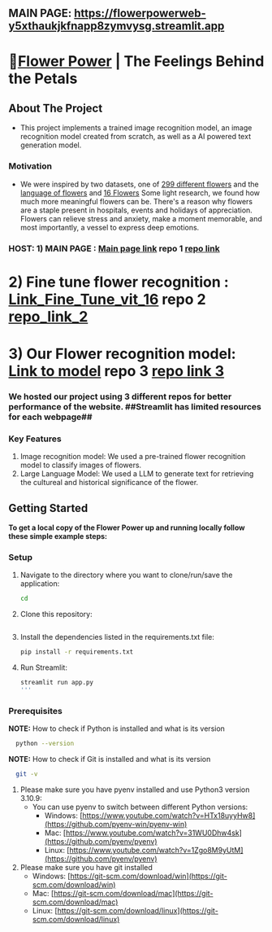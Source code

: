 ## MAIN PAGE: https://flowerpowerweb-y5xthaukjkfnapp8zymvysg.streamlit.app

# 🌺[Flower Power](https://flowerpowerweb-y5xthaukjkfnapp8zymvysg.streamlit.app/) | The Feelings Behind the Petals
## About The Project
- This project implements a trained image recognition model, an image recognition model created from scratch, as well as a AI powered text generation model.
### Motivation
- We were inspired by two datasets, one of [299 different flowers](https://www.kaggle.com/datasets/bogdancretu/flower299) and the [language of flowers](https://www.kaggle.com/datasets/jenlooper/language-of-flowers) and [16 Flowers](https://www.kaggle.com/datasets/l3llff/flowers) Some light research, we found how much more meaningful flowers can be. There's a reason why flowers are a staple present in hospitals, events and holidays of appreciation. Flowers can relieve stress and anxiety, make a moment memorable, and most importantly, a vessel to express deep emotions.

### HOST: 1) MAIN PAGE : [Main page link](https://flowerpowerweb-y5xthaukjkfnapp8zymvysg.streamlit.app) repo 1 [repo link](https://github.com/ImrulNYC/Flower_power_web.git)
#         2) Fine tune flower recognition : [Link_Fine_Tune_vit_16](https://flower-rec1-gupv5c67pmw57q4nlqea4o.streamlit.app) repo 2 [repo_link_2](https://github.com/ImrulNYC/flower-rec1.git)
#         3) Our Flower recognition model: [Link to model](https://flower-rec2-km4jkbdmfrnn3zztrvyzuw.streamlit.app) repo 3  [repo link 3](https://github.com/ImrulNYC/Flower-rec2.git)

### We hosted our project using 3 different repos for better performance of the website.  ##Streamlit has limited resources for each webpage##
### Key Features
1. Image recognition model: We used a pre-trained flower recognition model to classify images of flowers.
2. Large Language Model: We used a LLM to generate text for retrieving the cultureal and historical significance of the flower.
## Getting Started
**To get a local copy of the Flower Power up and running locally follow these simple example steps:**

### Setup
1. Navigate to the directory where you want to clone/run/save the application:
   ```sh
   cd 
   ```
2. Clone this repository:
   ```sh
   
   ```
3. Install the dependencies listed in the requirements.txt file:
   ```sh
   pip install -r requirements.txt
   ```
4. Run Streamlit:
   ```sh
   streamlit run app.py
   '''

### Prerequisites
**NOTE:** How to check if Python is installed and what is its version
```sh
  python --version
```
**NOTE:** How to check if Git is installed and what is its version
```sh
  git -v
```
1. Please make sure you have pyenv installed and use Python3 version 3.10.9:
   - You can use pyenv to switch between different Python versions:
     - Windows: [https://www.youtube.com/watch?v=HTx18uyyHw8](https://github.com/pyenv-win/pyenv-win)
     - Mac: [https://www.youtube.com/watch?v=31WU0Dhw4sk](https://github.com/pyenv/pyenv)
     - Linux: [https://www.youtube.com/watch?v=1Zgo8M9yUtM](https://github.com/pyenv/pyenv)
2. Please make sure you have git installed
   - Windows: [https://git-scm.com/download/win](https://git-scm.com/download/win)
   - Mac: [https://git-scm.com/download/mac](https://git-scm.com/download/mac)
   - Linux: [https://git-scm.com/download/linux](https://git-scm.com/download/linux)

